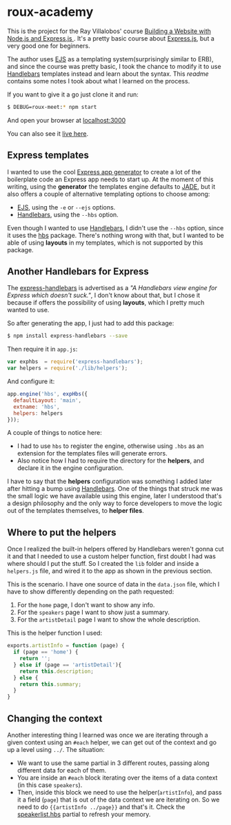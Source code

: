 # roux-academy
This is the project for the Ray Villalobos' course [Building a Website with Node.js and Express.js ][l1]. It's a pretty basic course about [Express.js][l2], but a very good one for beginners.

The author uses [EJS][l3] as a templating system(surprisingly similar to ERB), and since the course was pretty basic, I took the chance to modify it to use [Handlebars][l4] templates instead and learn about the syntax. This *readme* contains some notes I took about what I learned on the process.

If you want to give it a go just clone it and run:

```bash
$ DEBUG=roux-meet:* npm start
```
And open your browser at [localhost:3000](http://localhost:3000/)

You can also see it [live here][l9].

## Express templates
I wanted to use the cool [Express app generator][l5] to create a lot of the boilerplate code an Express app needs to start up. At the moment of this writing, using the **generator** the templates engine defaults to [JADE](http://jade-lang.com/), but it also offers a couple of alternative templating options to choose among:

* [EJS][l3], using the `-e` or `--ejs` options.
* [Handlebars][l4], using the `--hbs` option.

Even though I wanted to use [Handlebars][l4], I didn't use the `--hbs` option, since it uses the [hbs][l6] package. There's nothing wrong with that, but I wanted to be able of using **layouts** in my templates, which is not supported by this package.

## Another Handlebars for Express
The [express-handlebars][l7] is advertised as a *"A Handlebars view engine for Express which doesn't suck."*, I don't know about that, but I chose it because if offers the possibility of using **layouts**, which I pretty much wanted to use.

So after generating the app, I just had to add this package:
```bash
$ npm install express-handlebars --save
```

Then require it in `app.js`:
```js
var exphbs  = require('express-handlebars');
var helpers = require('./lib/helpers');
```

And configure it:
```js
app.engine('hbs', expHbs({
  defaultLayout: 'main',
  extname: 'hbs',
  helpers: helpers
}));
```

A couple of things to notice here:

* I had to use `hbs` to register the engine, otherwise using `.hbs` as an extension for the templates files will generate errors.
* Also notice how I had to require the directory for the **helpers**, and declare it in the engine configuration.

I have to say that the **helpers** configuration was something I added later after hitting a bump using [Handlebars][l4]. One of the things that struck me was the small logic we have available using this engine, later I understood that's a design philosophy and the only way to force developers to move the logic out of the templates themselves, to **helper files**.

## Where to put the helpers
Once I realized the built-in helpers offered by Handlebars weren't gonna cut it and that I needed to use a custom helper function, first doubt I had was where should I put the stuff. So I created the `lib` folder and inside a `helpers.js` file, and wired it to the app as shown in the previous section.

This is the scenario. I have one source of data in the `data.json` file, which I have to show differently depending on the path requested:

1. For the `home` page, I don't want to show any info.
2. For the `speakers` page I want to show just a summary.
3. For the `artistDetail` page I want to show the whole description.

This is the helper function I used:

```js
exports.artistInfo = function (page) {
  if (page == 'home') {
    return '';
  } else if (page == 'artistDetail'){
    return this.description;
  } else {
    return this.summary;
  }
}
```

## Changing the context
Another interesting thing I learned was once we are iterating through a given context using an `#each` helper, we can get out of the context and go up a level using `../`. The situation:

* We want to use the same partial in 3 different routes, passing along different data for each of them.
* You are inside an `#each` block iterating over the items of a data context (in this case `speakers`).
* Then, inside this block we need to use the helper(`artistInfo`), and pass it a field (`page`) that is out of the data context we are iterating on. So we need to do `{{artistInfo ../page}}` and that's it. Check the [speakerlist.hbs][l8] partial to refresh your memory.


[l1]: http://www.lynda.com/Expressjs-tutorials/Building-Website-Nodejs-Expressjs/163094-2.html
[l2]: http://expressjs.com/en/index.html
[l3]: http://www.embeddedjs.com/
[l4]: http://handlebarsjs.com/
[l5]: http://expressjs.com/en/starter/generator.html
[l6]: https://github.com/donpark/hbs
[l7]: https://github.com/ericf/express-handlebars
[l8]: https://github.com/lifeBalance/roux-academy/blob/master/views/partials/speakerslist.hbs
[l9]: https://academia-roux.herokuapp.com
